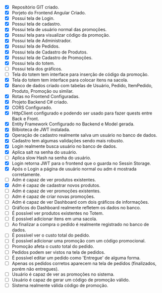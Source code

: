 - [x] Repositório GIT criado.
- [x] Porjeto do Frontend Angular Criado.
- [x] Possui tela de Login.
- [x] Possui tela de cadastro.
- [x] Possui tela de usuário normal das promoções.
- [x] Possui tela para visualizar código da promoção.
- [x] Possui tela de Administrador.
- [x] Possui tela de Pedidos.
- [x] Possui tela de Cadastro de Produtos.
- [x] Possui tela de Cadastro de Promoções.
- [x] Possui tela do totem.
- [ ] Possui tela dos gráficos.
- [ ] Tela do totem tem interface para inserção de código da promoção.
- [x] Tela do totem tem interface para colocar itens na sacola.
- [x] Banco de dados criado com tabelas de Usuário, Pedido, ItemPedido, Produto, Promoção ou similar.
- [x] Rotas no Frontend Configuradas.
- [x] Projeto Backend C# criado.
- [x] CORS Configurado.
- [x] HttpClient configurado e podendo ser usado para fazer quests entre Back e Front.
- [x] Entity Framework Configurado no Backend e Model gerada.
- [x] Bilbioteca de JWT instalada.
- [x] Operação de cadastro realmente salva um usuário no banco de dados.
- [x] Cadastro tem algumas validações sendo mais robusto.
- [x] Login realmente busca usuário no banco de dados.
- [x] Aplica salt na senha do usuário.
- [ ] Aplica slow Hash na senha do usuário.
- [x] Login retorna JWT para o frontend que o guarda no Sessin Storage.
- [x] Após o Login a página de usuário normal ou adm é mostrada corretamente.
- [ ] Adm é capaz de ver produtos existentes.
- [x] Adm é capaz de cadastrar novos produtos.
- [ ] Adm é capaz de ver promoções existentes.
- [ ] Adm é capaz de criar novas promoções.
- [ ] Adm é capaz de ver Dashboard com dois gráficos de informações.
- [ ] Gráficos do Dashboard realmente refletem os dados no banco.
- [ ] É possível ver produtos existentes no Totem.
- [ ] É possível adicionar itens em uma sacola.
- [ ] Ao finalizar a compra o pedido é realmente registrado no banco de dados.
- [ ] É possível ver o custo total do pedido.
- [ ] É possível adicionar uma promoção com um código promocional.
- [ ] Promoção afeta o custo total do pedido.
- [ ] Pedidos podem ser vistos na tela de pedidos.
- [ ] É possível editar um pedido como 'Entregue' de alguma forma.
- [ ] Apenas os pedidos corretos aparecem na tela de pedidos (finalizados, porém não entregues).
- [ ] Usuário é capaz de ver as promoções no sistema.
- [ ] Usuário é capaz de gerar um código de promoção válido.
- [ ] Sistema realmente válida código de promoção.